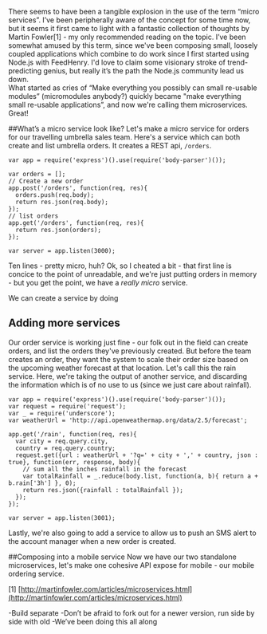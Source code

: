 There seems to have been a tangible explosion in the use of the term “micro services”. I’ve been peripherally aware of the concept for some time now, but it seems it first came to light with a fantastic collection of thoughts by Martin Fowler[1] - my only recommended reading on the topic. I’ve been somewhat amused by this term, since we've been composing small, loosely coupled applications which combine to do work since I first started using Node.js with FeedHenry. I'd love to claim some visionary stroke of trend-predicting genius, but really it’s the path the Node.js community lead us down.  
What started as cries of “Make everything you possibly can small re-usable modules” (micromodules anybody?) quickly became "make everything small re-usable applications”, and now we're calling them microservices. Great!


##What’s a micro service look like?
Let's make a micro service for orders for our travelling umbrella sales team. Here's a service which can both create and list umbrella orders. It creates a REST api, `/orders`. 

    var app = require('express')().use(require('body-parser')());

    var orders = [];
    // Create a new order
    app.post('/orders', function(req, res){
      orders.push(req.body);
      return res.json(req.body);
    });
    // list orders
    app.get('/orders', function(req, res){
      return res.json(orders);
    });

    var server = app.listen(3000);
    
Ten lines - pretty micro, huh? Ok, so I cheated a bit - that first line is concice to the point of unreadable, and we're just putting orders in memory - but you get the point, we have a _really micro_ service. 

We can create a service by doing
    

## Adding more services
Our order service is working just fine - our folk out in the field can create orders, and list the orders they've previously created. 
But before the team creates an order, they want the system to scale their order size based on the upcoming weather forecast at that location. Let's call this the rain service.
Here, we're taking the output of another service, and discarding the information which is of no use to us (since we just care about rainfall).

    var app = require('express')().use(require('body-parser')());
    var request = require('request');
    var _ = require('underscore');
    var weatherUrl = 'http://api.openweathermap.org/data/2.5/forecast';

    app.get('/rain', function(req, res){
      var city = req.query.city, 
      country = req.query.country;      
      request.get({url : weatherUrl + '?q=' + city + ',' + country, json : true}, function(err, response, body){
        // sum all the inches rainfall in the forecast
        var totalRainfall = _.reduce(body.list, function(a, b){ return a + b.rain['3h'] }, 0);
		return res.json({rainfall : totalRainfall });
      });
    });

    var server = app.listen(3001);
    
Lastly, we're also going to add a service to allow us to push an SMS alert to the account manager when a new order is created. 

##Composing into a mobile service
Now we have our two standalone microservices, let's make one cohesive API  expose for mobile - our mobile ordering service. 



[1] [http://martinfowler.com/articles/microservices.html](http://martinfowler.com/articles/microservices.html)

-Build separate
-Don’t be afraid to fork out for a newer version, run side by side with old
-We’ve been doing this all along